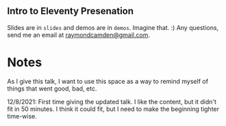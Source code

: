 ## Intro to Eleventy Presenation

Slides are in `slides` and demos are in `demos`. Imagine that. :) Any questions, send me an email at raymondcamden@gmail.com.

# Notes

As I give this talk, I want to use this space as a way to remind myself of things that went good, bad, etc. 

12/8/2021: First time giving the updated talk. I like the content, but it didn't fit in 50 minutes. I think it could fit, but I need to make the beginning tighter time-wise.
